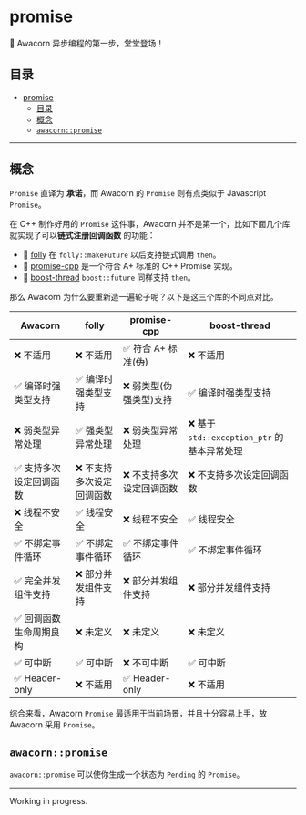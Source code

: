# promise

:dizzy: Awacorn 异步编程的第一步，堂堂登场！

## 目录

- [promise](#promise)
  - [目录](#目录)
  - [概念](#概念)
  - [`awacorn::promise`](#awacornpromise)

---

## 概念

`Promise` 直译为 **承诺**，而 Awacorn 的 `Promise` 则有点类似于 Javascript `Promise`。

在 C++ 制作好用的 `Promise` 这件事，Awacorn 并不是第一个，比如下面几个库就实现了可以**链式注册回调函数** 的功能：

- :diamond_shape_with_a_dot_inside: [folly](https://github.com/facebook/folly) 在 `folly::makeFuture` 以后支持链式调用 `then`。
- :candy: [promise-cpp](https://github.com/xhawk18/promise-cpp) 是一个符合 A+ 标准的 C++ Promise 实现。
- :boot: [boost-thread](https://github.com/boostorg/thread) `boost::future` 同样支持 `then`。

那么 Awacorn 为什么要重新造一遍轮子呢？以下是这三个库的不同点对比。

| Awacorn                                 | folly                               | promise-cpp                           | boost-thread                                 |
| --------------------------------------- | ----------------------------------- | ------------------------------------- | -------------------------------------------- |
| :x: 不适用                              | :x: 不适用                          | :white_check_mark: 符合 A+ 标准(~~伪~~) | :x: 不适用                                   |
| :white_check_mark: 编译时强类型支持     | :white_check_mark: 编译时强类型支持 | :x: 弱类型(伪强类型)支持              | :white_check_mark: 编译时强类型支持          |
| :x: 弱类型异常处理                      | :white_check_mark: 强类型异常处理   | :x: 弱类型异常处理                    | :x: 基于 `std::exception_ptr` 的基本异常处理 |
| :white_check_mark: 支持多次设定回调函数 | :x: 不支持多次设定回调函数          | :x: 不支持多次设定回调函数            | :x: 不支持多次设定回调函数                   |
| :x: 线程不安全                          | :white_check_mark: 线程安全         | :x: 线程不安全                        | :white_check_mark: 线程安全                  |
| :white_check_mark: 不绑定事件循环       | :white_check_mark: 不绑定事件循环   | :white_check_mark: 不绑定事件循环     | :white_check_mark: 不绑定事件循环            |
| :white_check_mark: 完全并发组件支持     | :x: 部分并发组件支持                | :x: 部分并发组件支持                  | :x: 部分并发组件支持                         |
| :white_check_mark: 回调函数生命周期良构 | :x: 未定义                          | :x: 未定义                            | :x: 未定义                                   |
| :white_check_mark: 可中断               | :white_check_mark: 可中断           | :x: 不可中断                          | :white_check_mark: 可中断                    |
| :white_check_mark: Header-only          | :x: 不适用                          | :white_check_mark: Header-only        | :x: 不适用                                   |

综合来看，Awacorn `Promise` 最适用于当前场景，并且十分容易上手，故 Awacorn 采用 `Promise`。

## `awacorn::promise`

`awacorn::promise` 可以使你生成一个状态为 `Pending` 的 `Promise`。

---

Working in progress.